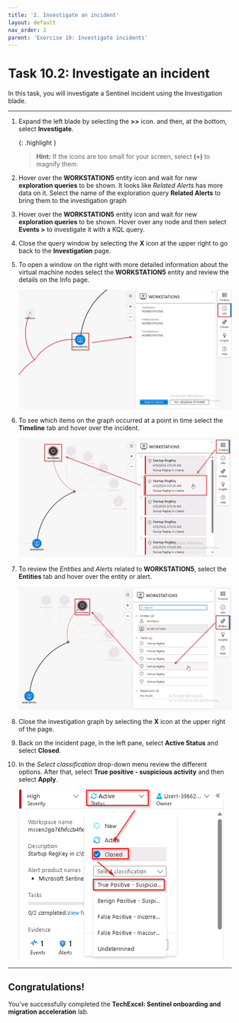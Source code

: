 ```yaml
---
title: '2. Investigate an incident'
layout: default
nav_order: 2
parent: 'Exercise 10: Investigate incidents'
---
```


# Task 10.2: Investigate an incident

In this task, you will investigate a Sentinel incident using the Investigation blade.

---

1.  Expand the left blade by selecting the **>>** icon. and then, at the bottom, select **Investigate**.

    {: .highlight }
    > **Hint:** If the icons are too small for your screen, select **(+)** to magnify them.

1.  Hover over the **WORKSTATION5** entity icon and wait for new **exploration queries** to be shown. It looks like *Related Alerts* has more data on it. Select the name of the exploration query **Related Alerts** to bring them to the investigation graph 

1.  Hover over the **WORKSTATION5** entity icon and wait for new **exploration queries** to be shown. Hover over any node and then select **Events >** to investigate it with a KQL query.

1.  Close the query window by selecting the **X** icon at the upper right to go back to the **Investigation** page.

1.  To open a window on the right with more detailed information about the virtual machine nodes select the **WORKSTATION5** entity and review the details on the Info page.

    ![investigation_workstation5_node_info.png](../media/investigation_workstation5_node_info.png)

1.  To see which items on the graph occurred at a point in time select the **Timeline** tab and hover over the incident.

    ![investigation_timeline.png](../media/investigation_timeline.png)

1.  To review the *Entities* and *Alerts* related to **WORKSTATION5**, select the **Entities** tab and hover over the entity or alert.

    ![investigation_entities.png](../media/investigation_entities.png)

1.  Close the investigation graph by selecting the **X** icon at the upper right of the page.

1.  Back on the incident page, in the left pane, select **Active Status** and select **Closed**. 

1.  In the *Select classification* drop-down menu review the different options. After that, select **True positive - suspicious activity** and then select **Apply**.

    ![incident_status_closed.png](../media/incident_status_closed.png)

---

## Congratulations!
You've successfully completed the **TechExcel: Sentinel onboarding and migration acceleration** lab.
